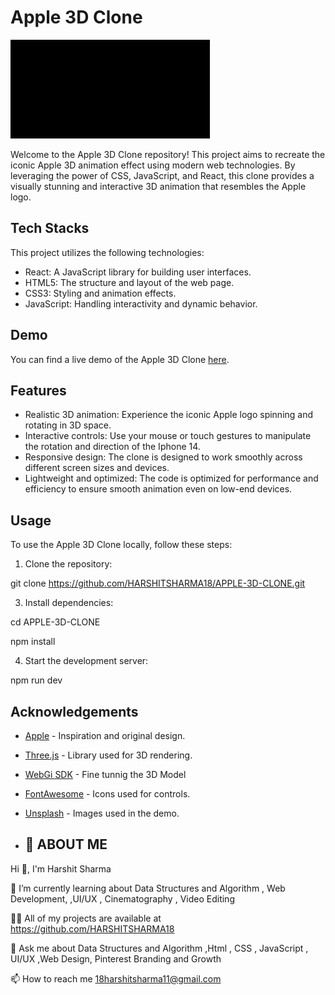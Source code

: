 # Apple 3D Clone

![Demo](https://github.com/HARSHITSHARMA18/APPLE-3D-CLONE/blob/main/src/assets/APPLE_3D_CLONE.gif)

Welcome to the Apple 3D Clone repository! This project aims to recreate the iconic Apple 3D animation effect using modern web technologies. By leveraging the power of CSS, JavaScript, and React, this clone provides a visually stunning and interactive 3D animation that resembles the Apple logo.

## Tech Stacks

This project utilizes the following technologies:

- React: A JavaScript library for building user interfaces.
- HTML5: The structure and layout of the web page.
- CSS3: Styling and animation effects.
- JavaScript: Handling interactivity and dynamic behavior.

## Demo

You can find a live demo of the Apple 3D Clone [here](https://iphone-14-3d.netlify.app/).


## Features

- Realistic 3D animation: Experience the iconic Apple logo spinning and rotating in 3D space.
- Interactive controls: Use your mouse or touch gestures to manipulate the rotation and direction of the Iphone 14.
- Responsive design: The clone is designed to work smoothly across different screen sizes and devices.
- Lightweight and optimized: The code is optimized for performance and efficiency to ensure smooth animation even on low-end devices.

## Usage

To use the Apple 3D Clone locally, follow these steps:

1. Clone the repository:
   
git clone https://github.com/HARSHITSHARMA18/APPLE-3D-CLONE.git

3. Install dependencies:

cd APPLE-3D-CLONE

npm install

4. Start the development server:

npm run dev

## Acknowledgements

- [Apple](https://www.apple.com) - Inspiration and original design.
- [Three.js](https://threejs.org) - Library used for 3D rendering.
- [WebGi SDK](https://webgi.xyz/docs/index.html) - Fine tunnig the 3D Model
- [FontAwesome](https://fontawesome.com) - Icons used for controls.
- [Unsplash](https://unsplash.com) - Images used in the demo.

- ## 🚀 ABOUT ME
Hi 👋, I'm Harshit Sharma

🌱 I’m currently learning about Data Structures and Algorithm , Web Development, ,UI/UX , Cinematography , Video Editing

👨‍💻 All of my projects are available at https://github.com/HARSHITSHARMA18

💬 Ask me about Data Structures and Algorithm ,Html , CSS , JavaScript , UI/UX ,Web Design, Pinterest Branding and Growth

📫 How to reach me 18harshitsharma11@gmail.com

